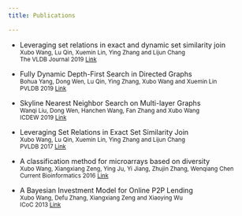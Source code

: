 ```yaml
---
title: Publications

---
```



* Leveraging set relations in exact and dynamic set similarity join   <br />
 <small> Xubo Wang, Lu Qin, Xuemin Lin, Ying Zhang and Lijun Chang </small>  <br />
<small> The VLDB Journal 2019  [Link](https://link.springer.com/article/10.1007/s00778-018-0529-2) </small>

* Fully Dynamic Depth-First Search in Directed Graphs <br />
 <small>    Bohua Yang, Dong Wen, Lu Qin, Ying Zhang, Xubo Wang and Xuemin Lin </small>  <br />
<small> 	PVLDB 2019 [Link](http://www.vldb.org/pvldb/vol13/p142-yang.pdf)</small>

* Skyline Nearest Neighbor Search on Multi-layer Graphs <br />
 <small>   Wanqi Liu, Dong Wen, Hanchen Wang, Fan Zhang and Xubo Wang </small>  <br />
 <small>   ICDEW 2019 [Link](https://ieeexplore.ieee.org/document/8750910) </small>

*  Leveraging Set Relations in Exact Set Similarity Join  <br />
 <small>   Xubo Wang, Lu Qin, Xuemin Lin, Ying Zhang and Lijun Chang </small>  <br />
 <small>   PVLDB 2017 [Link](http://www.vldb.org/pvldb/vol10/p925-wang.pdf) </small>

* A classification method for microarrays based on diversity <br /> 
 <small>   Xubo Wang, Xiangxiang Zeng, Ying Ju, Yi Jiang, Zhujin Zhang, Wenqiang Chen </small>  <br /> 
 <small>   Current Bioinformatics 2016 [Link](http://www.eurekaselect.com/124039/article) </small>

* A Bayesian Investment Model for Online P2P Lending <br /> 
 <small>   Xubo Wang, Defu Zhang, Xiangxiang Zeng and Xiaoying Wu </small>  <br /> 
 <small>   ICoC 2013 [Link](https://link.springer.com/chapter/10.1007/978-3-642-53959-6_3) </small>

